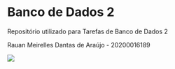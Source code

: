 # Banco de Dados 2
Repositório utilizado para Tarefas de Banco de Dados 2

Rauan Meirelles Dantas de Araújo - 20200016189
<div>
  <a href = "mailto:rauan.meirelles95@gmail.com"><img src="https://img.shields.io/badge/-Gmail-%23333?style=for-the-badge&logo=gmail&logoColor=white" target="_blank"></a>

  
